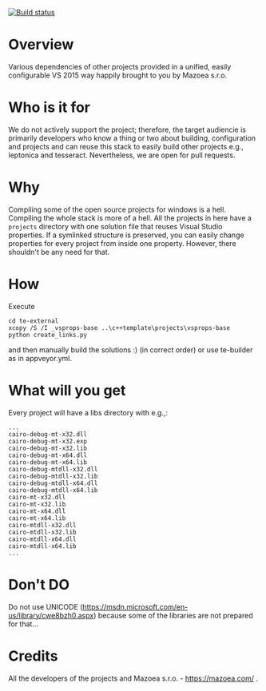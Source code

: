 [![Build status](https://ci.appveyor.com/api/projects/status/0d33ffbwox2ei9js/branch/master?svg=true)](https://ci.appveyor.com/project/vidiecan/te-external-aw59n/branch/master)

# Overview

Various dependencies of other projects provided in a unified, easily configurable VS 2015 way happily brought to you by Mazoea s.r.o.

# Who is it for

We do not actively support the project; therefore, the target audiencie is primarily developers
who know a thing or two about building, configuration and projects and can reuse this stack
to easily build other projects e.g., leptonica and tesseract.
Nevertheless, we are open for pull requests.

# Why

Compiling some of the open source projects for windows is a hell. Compiling the whole stack is more of a hell.
All the projects in here have a `projects` directory with one solution file that reuses Visual Studio properties.
If a symlinked structure is preserved, you can easily change properties for every project from inside one property.
However, there shouldn't be any need for that.

# How

Execute 
```
cd te-external
xcopy /S /I _vsprops-base ..\c++template\projects\vsprops-base
python create_links.py
```
and then manually build the solutions :) (in correct order) or use te-builder as in appveyor.yml.

# What will you get

Every project will have a libs directory with e.g.,:
```
...
cairo-debug-mt-x32.dll
cairo-debug-mt-x32.exp
cairo-debug-mt-x32.lib
cairo-debug-mt-x64.dll
cairo-debug-mt-x64.lib
cairo-debug-mtdll-x32.dll
cairo-debug-mtdll-x32.lib
cairo-debug-mtdll-x64.dll
cairo-debug-mtdll-x64.lib
cairo-mt-x32.dll
cairo-mt-x32.lib
cairo-mt-x64.dll
cairo-mt-x64.lib
cairo-mtdll-x32.dll
cairo-mtdll-x32.lib
cairo-mtdll-x64.dll
cairo-mtdll-x64.lib
...
```    

# Don't DO

Do not use UNICODE (https://msdn.microsoft.com/en-us/library/cwe8bzh0.aspx) because some of the libraries are 
not prepared for that...


# Credits

All the developers of the projects and Mazoea s.r.o. - https://mazoea.com/ .
